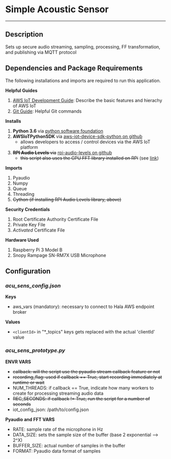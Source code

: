 # Simple Acoustic Sensor
---
## Description

Sets up secure audio streaming, sampling, processing, FF transformation, and publishing via MQTT protocol

## Dependencies and Package Requirements

The following installations and imports are required to run this application.

__Helpful Guides__

1. [AWS IoT Development Guide](https://docs.aws.amazon.com/iot/latest/developerguide/what-is-aws-iot.html): Describe the basic features and hierachy of AWS IoT
1. [Git Guide](https://www.atlassian.com/git/tutorials): Helpful Git commands

__Installs__

1. **Python 3.6** via [python software foundation](https://www.python.org/downloads/)
1. **AWSIoTPythonSDK** via [aws-iot-device-sdk-python on github](https://github.com/aws/aws-iot-device-sdk-python)
    - allows developers to access / control devices via the AWS IoT platform
1. ~~**RPI Audio Levels** via~~ [rpi-audio-levels on github](https://github.com/colin-guyon/rpi-audio-levels)
    - ~~this script also uses the GPU FFT library installed on RPi~~ (see [link](http://www.aholme.co.uk/GPU_FFT/Main.htm))

__Imports__

1. Pyaudio
2. Numpy
3. Queue
4. Threading
5. ~~Cython (if installing RPI Audio Levels library, above)~~

__Security Credentials__

1. Root Certificate Authority Certificate File
2. Private Key File
3. _Activated_ Certificate File

__Hardware Used__

1. Raspberry Pi 3 Model B
2. Snopy Rampage SN-RM7X USB Microphone

## Configuration

### _acu_sens_config.json_

__Keys__

- aws_vars (mandatory): necessary to connect to Hala AWS endpoint broker

__Values__

- `<clientId>` in "*_topics" keys gets replaced with the actual 'clientId' value


### _acu_sens_prototype.py_

__ENVR VARS__

- ~~callback: will the script use the pyaudio stream callback feature or not~~
- ~~recording_flag: used if callback == True, start recording immediately at runtime or wait~~
- NUM_THREADS: if callback == True, indicate how many workers to create for processing streaming audio data
- ~~REC_SECONDS: if callback != True, run the script for a number of seconds~~
- iot_config_json: /path/to/config.json

__Pyaudio and FFT VARS__

- RATE: sample rate of the microphone in Hz
- DATA_SIZE: sets the sample size of the buffer (base 2 exponential --> 2^X)
- BUFFER_SIZE: actual number of samples in the buffer
- FORMAT: Pyaudio data format of samples
